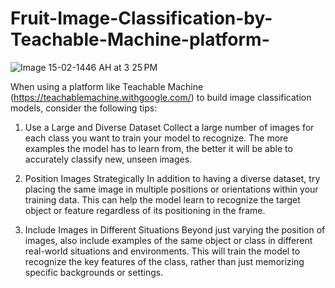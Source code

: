 # Fruit-Image-Classification-by-Teachable-Machine-platform-


![Image 15-02-1446 AH at 3 25 PM](https://github.com/user-attachments/assets/314e0a4b-b8c5-4988-bbe2-21b826441216)



When using a platform like Teachable Machine (https://teachablemachine.withgoogle.com/)  to build image classification models, consider the following tips:


1. Use a Large and Diverse Dataset
Collect a large number of images for each class you want to train your model to recognize. The more examples the model has to learn from, the better it will be able to accurately classify new, unseen images.


2. Position Images Strategically
In addition to having a diverse dataset, try placing the same image in multiple positions or orientations within your training data. This can help the model learn to recognize the target object or feature regardless of its positioning in the frame.


3. Include Images in Different Situations
Beyond just varying the position of images, also include examples of the same object or class in different real-world situations and environments. This will train the model to recognize the key features of the class, rather than just memorizing specific backgrounds or settings.



